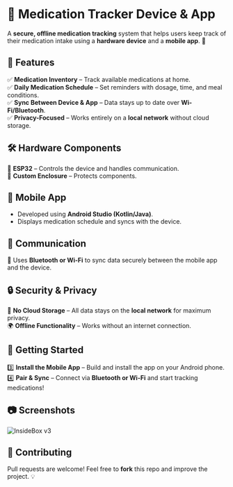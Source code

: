 # 💊 Medication Tracker Device & App  

A **secure, offline medication tracking** system that helps users keep track of their medication intake using a **hardware device** and a **mobile app**. 🚀  

## 📌 Features  
✅ **Medication Inventory** – Track available medications at home.  
✅ **Daily Medication Schedule** – Set reminders with dosage, time, and meal conditions.  
✅ **Sync Between Device & App** – Data stays up to date over **Wi-Fi/Bluetooth**.  
✅ **Privacy-Focused** – Works entirely on a **local network** without cloud storage.  

## 🛠 Hardware Components  
🔹 **ESP32** – Controls the device and handles communication.  
🔹 **Custom Enclosure** – Protects components.  

## 📱 Mobile App  
- Developed using **Android Studio (Kotlin/Java)**.  
- Displays medication schedule and syncs with the device.  

## 🔗 Communication  
📡 Uses **Bluetooth or Wi-Fi** to sync data securely between the mobile app and the device.  

## 🔒 Security & Privacy  
🛑 **No Cloud Storage** – All data stays on the **local network** for maximum privacy.  
🌍 **Offline Functionality** – Works without an internet connection.  

## 🚀 Getting Started  
3️⃣ **Install the Mobile App** – Build and install the app on your Android phone.  
4️⃣ **Pair & Sync** – Connect via **Bluetooth or Wi-Fi** and start tracking medications!  

## 📷 Screenshots
![InsideBox v3](https://github.com/user-attachments/assets/d3399a95-b106-4107-8e02-323c22a4ba47)


## 🤝 Contributing  
Pull requests are welcome! Feel free to **fork** this repo and improve the project. 💡  
